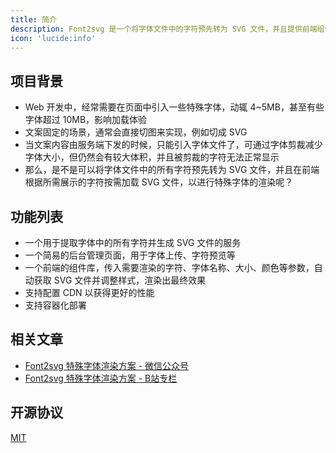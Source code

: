 ```yaml
---
title: 简介
description: Font2svg 是一个将字体文件中的字符预先转为 SVG 文件，并且提供前端组件用来根据字符按需加载 SVG 以进行字体渲染的完整解决方案。
icon: 'lucide:info'
---
```


## 项目背景

- Web 开发中，经常需要在页面中引入一些特殊字体，动辄 4~5MB，甚至有些字体超过 10MB，影响加载体验
- 文案固定的场景，通常会直接切图来实现，例如切成 SVG
- 当文案内容由服务端下发的时候，只能引入字体文件了，可通过字体剪裁减少字体大小，但仍然会有较大体积，并且被剪裁的字符无法正常显示
- 那么，是不是可以将字体文件中的所有字符预先转为 SVG 文件，并且在前端根据所需展示的字符按需加载 SVG 文件，以进行特殊字体的渲染呢？

## 功能列表

- 一个用于提取字体中的所有字符并生成 SVG 文件的服务
- 一个简易的后台管理页面，用于字体上传、字符预览等
- 一个前端的组件库，传入需要渲染的字符、字体名称、大小、颜色等参数，自动获取 SVG 文件并调整样式，渲染出最终效果
- 支持配置 CDN 以获得更好的性能
- 支持容器化部署

## 相关文章

- [Font2svg 特殊字体渲染方案 - 微信公众号](https://mp.weixin.qq.com/s/eAlceV6H0JO019m8TozwxA)
- [Font2svg 特殊字体渲染方案 - B站专栏](https://www.bilibili.com/read/cv26464950/)

## 开源协议

[MIT](https://github.com/font2svg/font2svg/blob/main/LICENSE)
